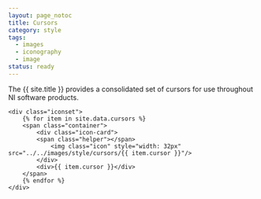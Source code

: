 ```yaml
---
layout: page_notoc
title: Cursors
category: style
tags:
  - images
  - iconography
  - image
status: ready
---
```

<body>
    <p>The {{ site.title }} provides a consolidated set of cursors for use throughout NI software products.</p>

 <!--   <p><strong>XAML Code Snippet</strong></p>
   <p>To reference an icon from this library in XAML, use the pack URI scheme of the icon.</p> -->

<!-- {% highlight xml%}
<Image Source="pack://application:,,,/NationalInstruments.PlatformFramework;component/ProjectExplorer/Images/AddPullDown_16x16.png"/>
{% endhighlight %} -->



    <div class="iconset">    
        {% for item in site.data.cursors %}
        <span class="container">
            <div class="icon-card">
            <span class="helper"></span>
                <img class="icon" style="width: 32px" src="../../images/style/cursors/{{ item.cursor }}"/>
            </div>
            <div>{{ item.cursor }}</div>
        </span>
        {% endfor %}
    </div>

</body>
